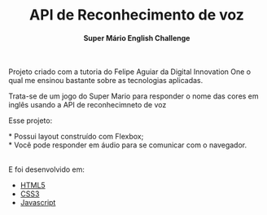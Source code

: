 <div class = "container">
<h1 align="center">
API de Reconhecimento de voz
</h1>
<h4 align="center">
Super Mário English Challenge
</h4><br>
<p>
Projeto criado com a tutoria do Felipe Aguiar da Digital Innovation One o qual me ensinou bastante sobre as tecnologias aplicadas.
</p>
<p>
Trata-se de um jogo do Super Mario para responder o nome das cores em inglês usando a API de reconhecimneto de voz
</p>
<P>
Esse projeto:
</P>
* Possui layout construído com Flexbox;<br>
* Você pode responder em áudio para se comunicar com o navegador.<br><br>
<p>
E foi desenvolvido em:
</p>

-  [HTML5](https://developer.mozilla.org/pt-BR/docs/Web/HTML/HTML5)
-  [CSS3](https://developer.mozilla.org/pt-BR/docs/Archive/CSS3)
-  [Javascript](https://developer.mozilla.org/pt-BR/docs/Aprender/JavaScript)
</div>
